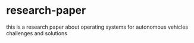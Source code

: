 # research-paper
this is a research paper about operating systems for autonomous vehicles challenges and solutions
